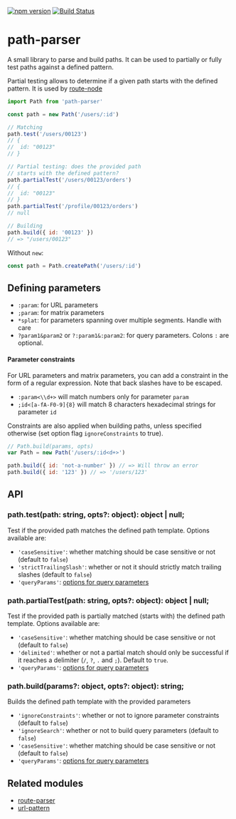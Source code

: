 [![npm version](https://badge.fury.io/js/path-parser.svg)](http://badge.fury.io/js/path-parser)
[![Build Status](https://travis-ci.org/troch/path-parser.svg)](https://travis-ci.org/troch/path-parser)

# path-parser

A small library to parse and build paths. It can be used to partially or fully
test paths against a defined pattern.

Partial testing allows to determine if a given path starts with the defined pattern.
It is used by [route-node](https://github.com/troch/route-node)


```javascript
import Path from 'path-parser'

const path = new Path('/users/:id')

// Matching
path.test('/users/00123')
// {
//  id: "00123"
// }

// Partial testing: does the provided path
// starts with the defined pattern?
path.partialTest('/users/00123/orders')
// {
//  id: "00123"
// }
path.partialTest('/profile/00123/orders')
// null

// Building
path.build({ id: '00123' })
// => "/users/00123"
```

Without `new`:

```javascript
const path = Path.createPath('/users/:id')
```

## Defining parameters

*   `:param`: for URL parameters
*   `;param`: for matrix parameters
*   `*splat`: for parameters spanning over multiple segments. Handle with care
*   `?param1&param2` or `?:param1&:param2`: for query parameters. Colons `:` are optional.

#### Parameter constraints

For URL parameters and matrix parameters, you can add a constraint in the form of a regular expression.
Note that back slashes have to be escaped.

*   `:param<\\d+>` will match numbers only for parameter `param`
*   `;id<[a-fA-F0-9]{8}` will match 8 characters hexadecimal strings for parameter `id`

Constraints are also applied when building paths, unless specified otherwise (set option flag `ignoreConstraints` to true).

```javascript
// Path.build(params, opts)
var Path = new Path('/users/:id<d+>')

path.build({ id: 'not-a-number' }) // => Will throw an error
path.build({ id: '123' }) // => '/users/123'
```

## API


### path.test(path: string, opts?: object): object | null;

Test if the provided path matches the defined path template. Options available are:
- `'caseSensitive'`: whether matching should be case sensitive or not (default to `false`)
- `'strictTrailingSlash'`: whether or not it should strictly match trailing slashes (default to `false`)
- `'queryParams'`: [options for query parameters](https://github.com/troch/search-params#options)


### path.partialTest(path: string, opts?: object): object | null;

Test if the provided path is partially matched (starts with) the defined path template. Options available are:
- `'caseSensitive'`: whether matching should be case sensitive or not (default to `false`)
- `'delimited'`: whether or not a partial match should only be successful if it reaches a delimiter (`/`, `?`, `.` and `;`). Default to `true`.
- `'queryParams'`: [options for query parameters](https://github.com/troch/search-params#options)


### path.build(params?: object, opts?: object): string;

Builds the defined path template with the provided parameters
- `'ignoreConstraints'`: whether or not to ignore parameter constraints (default to `false`)
- `'ignoreSearch'`: whether or not to build query parameters (default to `false`)
- `'caseSensitive'`: whether matching should be case sensitive or not (default to `false`)
- `'queryParams'`: [options for query parameters](https://github.com/troch/search-params#options)



## Related modules

*   [route-parser](https://github.com/rcs/route-parser)
*   [url-pattern](https://github.com/snd/url-pattern)
